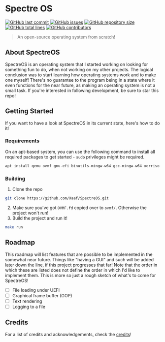 # Spectre OS

[![GitHub last commit](https://img.shields.io/github/last-commit/Xaaf/SpectreOS?style=flat-square)](https://github.com/Xaaf/SpectreOS/commits)
[![GitHub issues](https://img.shields.io/github/issues-raw/Xaaf/SpectreOS?style=flat-square)](https://github.com/Xaaf/SpectreOS/issues)
[![GitHub repository size](https://img.shields.io/github/repo-size/Xaaf/SpectreOS?style=flat-square)]()
[![GitHub total lines](https://img.shields.io/tokei/lines/github/Xaaf/SpectreOS?style=flat-square)]()
[![GitHub contributors](https://img.shields.io/github/contributors-anon/Xaaf/SpectreOS?style=flat-square)]()

> An open-source operating system from scratch!
## About SpectreOS
SpectreOS is an operating system that I started working on looking for something fun to do, when not working on my other projects. The logical conclusion was to start learning how operating systems work and to make one myself! There's no guarantee to the program being in a state where it even functions for the near future, as making an operating system is not a small task. If you're interested in following development, be sure to star this repo!

## Getting Started
If you want to have a look at SpectreOS in its current state, here's how to do it!

### Requirements
On an apt-based system, you can use the following command to install all required packages to get started - `sudo` privileges might be required.
```sh
apt install qemu ovmf gnu-efi binutils-mingw-w64 gcc-mingw-w64 xorriso mtools
```

### Building
1. Clone the repo 
```sh
git clone https://github.com/Xaaf/SpectreOS.git
```
2. Make sure you've got `OVMF.fd` copied over to `ovmf/`. Otherwise the project won't run!
3. Build the project and run it!
```sh
make run
```

## Roadmap
This roadmap will list features that are possible to be implemented in the somewhat near future. Things like "having a GUI" and such will be added later down the line, if this project progresses that far! Note that the order in which these are listed does not define the order in which I'd like to implement them. This is more so just a rough sketch of what's to come for SpectreOS!
- [ ] File loading under UEFI
- [ ] Graphical frame buffer (GOP)
- [ ] Text rendering
- [ ] Logging to a file

<!-- - [ ] Move the kernel into C
- [ ] Implement a simple logging system
- [ ] Interruption and execution handling
- [ ] Memory mapping & the heap (`malloc` and `free`)
- [ ] Capturing keyboard input -->

## Credits
For a list of credits and acknowledgements, check the [credits](https://github.com/Xaaf/SpectreOS/blob/main/CREDITS)!
